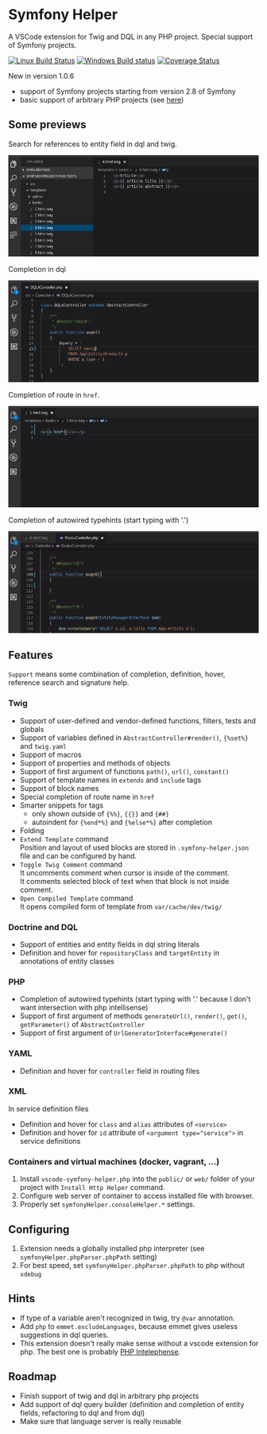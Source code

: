 # Symfony Helper

A VSCode extension for Twig and DQL in any PHP project. Special support of Symfony projects.

[![Linux Build Status](https://travis-ci.org/tmrdh/symfony-helper.svg?branch=master)](https://travis-ci.org/tmrdh/symfony-helper)
[![Windows Build status](https://ci.appveyor.com/api/projects/status/06dgvoqb55ieb8p9?svg=true)](https://ci.appveyor.com/project/tmrdh/symfony-helper)
[![Coverage Status](https://coveralls.io/repos/github/tmrdh/symfony-helper/badge.svg?branch=master)](https://coveralls.io/github/tmrdh/symfony-helper?branch=master)

New in version 1.0.6

* support of Symfony projects starting from version 2.8 of Symfony
* basic support of arbitrary PHP projects (see [here](https://github.com/tmrdh/symfony-helper/wiki/Arbitrary-PHP-Projects))

## Some previews

Search for references to entity field in dql and twig.

![references](assets/show-references.gif)

Completion in dql

![dql-completion](assets/show-dql-completion.gif)

Completion of route in `href`.

![route-completion](assets/show-route-completion.gif)

Completion of autowired typehints (start typing with '.')

![typehint-completion](assets/show-typehint-completion.gif)


## Features

`Support` means some combination of completion, definition, hover, reference search and signature help.

### Twig

* Support of user-defined and vendor-defined functions, filters, tests and globals
* Support of variables defined in `AbstractController#render()`, `{%set%}` and `twig.yaml`
* Support of macros
* Support of properties and methods of objects
* Support of first argument of functions `path()`, `url()`, `constant()`
* Support of template names in `extends` and `include` tags
* Support of block names
* Special completion of route name in `href`
* Smarter snippets for tags
    * only shown outside of `{%%}`, `{{}}` and `{##}`
    * autoindent for `{%end*%}` and `{%else*%}` after completion
* Folding
* `Extend Template` command<br>
  Position and layout of used blocks are stored in `.symfony-helper.json` file and can be configured by hand.
* `Toggle Twig Comment` command<br>
  It uncomments comment when cursor is inside of the comment.<br>
  It comments selected block of text when that block is not inside comment.
* `Open Compiled Template` command<br>
  It opens compiled form of template from `var/cache/dev/twig/`

### Doctrine and DQL

* Support of entities and entity fields in dql string literals
* Definition and hover for `repositoryClass` and `targetEntity` in annotations of entity classes

### PHP
* Completion of autowired typehints (start typing with '.' because I don't want intersection with php intellisense)
* Support of first argument of methods `generateUrl()`, `render()`, `get()`, `getParameter()` of `AbstractController`
* Support of first argument of `UrlGeneratorInterface#generate()`


### YAML

* Definition and hover for `controller` field in routing files

### XML

In service definition files

* Definition and hover for `class` and `alias` attributes of `<service>`
* Definition and hover for `id` attribute of `<argument type="service">` in service definitions

### Containers and virtual machines (docker, vagrant, ...)

1) Install `vscode-symfony-helper.php` into the `public/` or `web/` folder of your project with `Install Http Helper` command.
2) Configure web server of container to access installed file with browser.
3) Properly set `symfonyHelper.consoleHelper.*` settings.

## Configuring

1. Extension needs a globally installed php interpreter (see `symfonyHelper.phpParser.phpPath` setting)
2. For best speed, set `symfonyHelper.phpParser.phpPath` to php without `xdebug`

## Hints

* If type of a variable aren't recognized in twig, try `@var` annotation.
* Add `php` to `emmet.excludeLanguages`, because emmet gives useless suggestions in dql queries.
* This extension doesn't really make sense without a vscode extension for php. The best one is probably [PHP Intelephense](https://marketplace.visualstudio.com/items?itemName=bmewburn.vscode-intelephense-client).

## Roadmap

* Finish support of twig and dql in arbitrary php projects
* Add support of dql query builder (definition and completion of entity fields, refactoring to dql and from dql)
* Make sure that language server is really reusable
